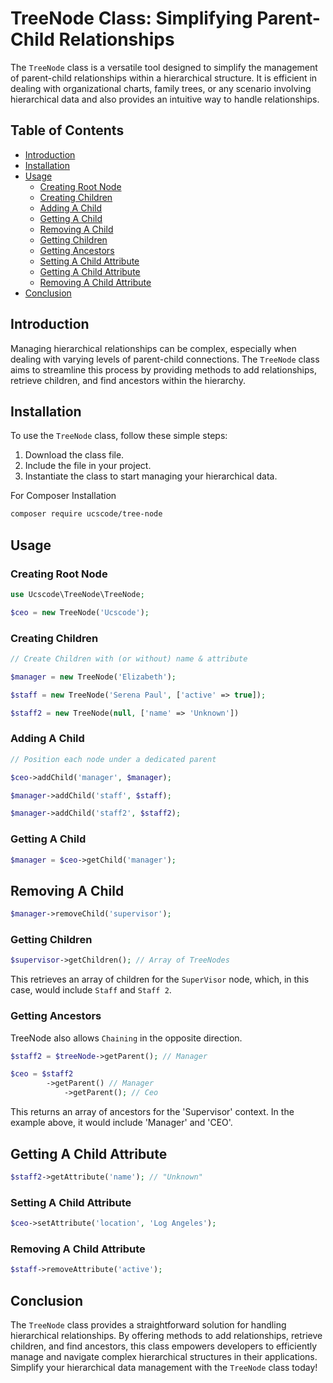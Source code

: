 # TreeNode Class: Simplifying Parent-Child Relationships

The `TreeNode` class is a versatile tool designed to simplify the management of parent-child relationships within a hierarchical structure. It is efficient in dealing with organizational charts, family trees, or any scenario involving hierarchical data and also provides an intuitive way to handle relationships.

## Table of Contents

- [Introduction](#introduction)
- [Installation](#installation)
- [Usage](#usage)
  - [Creating Root Node](#creating-root-node)
  - [Creating Children](#creating-children)
  - [Adding A Child](#adding-a-child)
  - [Getting A Child](#getting-a-child)
  - [Removing A Child](#removing-a-child)
  - [Getting Children](#getting-children)
  - [Getting Ancestors](#getting-ancestors)
  - [Setting A Child Attribute](#setting-a-child-attribute)
  - [Getting A Child Attribute](#getting-a-child-attribute)
  - [Removing A Child Attribute](#removing-a-child-attribute)
- [Conclusion](#conclusion)

## Introduction

Managing hierarchical relationships can be complex, especially when dealing with varying levels of parent-child connections. The `TreeNode` class aims to streamline this process by providing methods to add relationships, retrieve children, and find ancestors within the hierarchy.

## Installation

To use the `TreeNode` class, follow these simple steps:

1. Download the class file.
2. Include the file in your project.
3. Instantiate the class to start managing your hierarchical data.

For Composer Installation

```bash
composer require ucscode/tree-node
```

## Usage

### Creating Root Node

```php
use Ucscode\TreeNode\TreeNode;

$ceo = new TreeNode('Ucscode');
```

### Creating Children

```php
// Create Children with (or without) name & attribute

$manager = new TreeNode('Elizabeth');

$staff = new TreeNode('Serena Paul', ['active' => true]);

$staff2 = new TreeNode(null, ['name' => 'Unknown'])
```

### Adding A Child

```php
// Position each node under a dedicated parent

$ceo->addChild('manager', $manager);

$manager->addChild('staff', $staff);

$manager->addChild('staff2', $staff2);
```

### Getting A Child

```php
$manager = $ceo->getChild('manager');
```

## Removing A Child

```php
$manager->removeChild('supervisor');
```

### Getting Children

```php
$supervisor->getChildren(); // Array of TreeNodes
```
This retrieves an array of children for the `SuperVisor` node, which, in this case, would include `Staff` and `Staff 2`.

### Getting Ancestors

TreeNode also allows `Chaining` in the opposite direction.

```php
$staff2 = $treeNode->getParent(); // Manager

$ceo = $staff2
        ->getParent() // Manager
            ->getParent(); // Ceo
```

This returns an array of ancestors for the 'Supervisor' context. In the example above, it would include 'Manager' and 'CEO'.

## Getting A Child Attribute

```php
$staff2->getAttribute('name'); // "Unknown"
```

### Setting A Child Attribute

```php
$ceo->setAttribute('location', 'Log Angeles');
```

### Removing A Child Attribute

```php
$staff->removeAttribute('active');
```

## Conclusion

The `TreeNode` class provides a straightforward solution for handling hierarchical relationships. By offering methods to add relationships, retrieve children, and find ancestors, this class empowers developers to efficiently manage and navigate complex hierarchical structures in their applications. Simplify your hierarchical data management with the `TreeNode` class today!